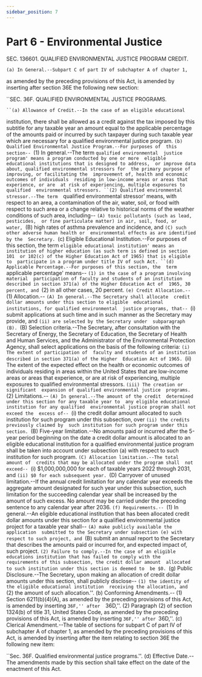 ```yaml
---
sidebar_position: 7
---
```


# Part 6 - Environmental Justice

SEC. 136601. QUALIFIED ENVIRONMENTAL JUSTICE PROGRAM CREDIT.

    (a) In General.--Subpart C of part IV of subchapter A of chapter 1, 
as amended by the preceding provisions of this Act, is amended by 
inserting after section 36E the following new section:

``SEC. 36F. QUALIFIED ENVIRONMENTAL JUSTICE PROGRAMS.

    ``(a) Allowance of Credit.--In the case of an eligible educational 
institution, there shall be allowed as a credit against the tax imposed 
by this subtitle for any taxable year an amount equal to the applicable 
percentage of the amounts paid or incurred by such taxpayer during such 
taxable year which are necessary for a qualified environmental justice 
program.
    ``(b) Qualified Environmental Justice Program.--For purposes of 
this section--
            ``(1) In general.--The term `qualified environmental 
        justice program' means a program conducted by one or more 
        eligible educational institutions that is designed to address, 
        or improve data about, qualified environmental stressors for 
        the primary purpose of improving, or facilitating the 
        improvement of, health and economic outcomes of individuals 
        residing in low-income areas or areas that experience, or are 
        at risk of experiencing, multiple exposures to qualified 
        environmental stressors.
            ``(2) Qualified environmental stressor.--The term 
        `qualified environmental stressor' means, with respect to an 
        area, a contamination of the air, water, soil, or food with 
        respect to such area or a change relative to historical norms 
        of the weather conditions of such area, including--
                    ``(A) toxic pollutants (such as lead, pesticides, 
                or fine particulate matter) in air, soil, food, or 
                water,
                    ``(B) high rates of asthma prevalence and 
                incidence, and
                    ``(C) such other adverse human health or 
                environmental effects as are identified by the 
                Secretary.
    ``(c) Eligible Educational Institution.--For purposes of this 
section, the term `eligible educational institution' means an 
institution of higher education (as such term is defined in section 101 
or 102(c) of the Higher Education Act of 1965) that is eligible to 
participate in a program under title IV of such Act.
    ``(d) Applicable Percentage.--For purposes of this section, the 
term `applicable percentage' means--
            ``(1) in the case of a program involving material 
        participation of faculty and students of an institution 
        described in section 371(a) of the Higher Education Act of 
        1965, 30 percent, and
            ``(2) in all other cases, 20 percent.
    ``(e) Credit Allocation.--
            ``(1) Allocation.--
                    ``(A) In general.--The Secretary shall allocate 
                credit dollar amounts under this section to eligible 
                educational institutions, for qualified environmental 
                justice programs, that--
                            ``(i) submit applications at such time and 
                        in such manner as the Secretary may provide, 
                        and
                            ``(ii) are selected by the Secretary under 
                        subparagraph (B).
                    ``(B) Selection criteria.--The Secretary, after 
                consultation with the Secretary of Energy, the 
                Secretary of Education, the Secretary of Health and 
                Human Services, and the Administrator of the 
                Environmental Protection Agency, shall select 
                applications on the basis of the following criteria:
                            ``(i) The extent of participation of 
                        faculty and students of an institution 
                        described in section 371(a) of the Higher 
                        Education Act of 1965.
                            ``(ii) The extent of the expected effect on 
                        the health or economic outcomes of individuals 
                        residing in areas within the United States that 
                        are low-income areas or areas that experience, 
                        or are at risk of experiencing, multiple 
                        exposures to qualified environmental stressors.
                            ``(iii) The creation or significant 
                        expansion of qualified environmental justice 
                        programs.
            ``(2) Limitations.--
                    ``(A) In general.--The amount of the credit 
                determined under this section for any taxable year to 
                any eligible educational institution for any qualified 
                environmental justice program shall not exceed the 
                excess of--
                            ``(i) the credit dollar amount allocated to 
                        such institution for such program under this 
                        subsection, over
                            ``(ii) the credits previously claimed by 
                        such institution for such program under this 
                        section.
                    ``(B) Five-year limitation.--No amounts paid or 
                incurred after the 5-year period beginning on the date 
                a credit dollar amount is allocated to an eligible 
                educational institution for a qualified environmental 
                justice program shall be taken into account under 
                subsection (a) with respect to such institution for 
                such program.
                    ``(C) Allocation limitation.--The total amount of 
                credits that may be allocated under the program shall 
                not exceed--
                            ``(i) $1,000,000,000 for each of taxable 
                        years 2022 through 2031, and
                            ``(ii) $0 for each subsequent year.
                    ``(D) Carryover of unused limitation.--If the 
                annual credit limitation for any calendar year exceeds 
                the aggregate amount designated for such year under 
                this subsection, such limitation for the succeeding 
                calendar year shall be increased by the amount of such 
                excess. No amount may be carried under the preceding 
                sentence to any calendar year after 2036.
    ``(f) Requirements.--
            ``(1) In general.--An eligible educational institution that 
        has been allocated credit dollar amounts under this section for 
        a qualified environmental justice project for a taxable year 
        shall--
                    ``(A) make publicly available the application 
                submitted to the Secretary under subsection (e) with 
                respect to such project, and
                    ``(B) submit an annual report to the Secretary that 
                describes the amounts paid or incurred for, and 
                expected impact of, such project.
            ``(2) Failure to comply.--In the case of an eligible 
        educations institution that has failed to comply with the 
        requirements of this subsection, the credit dollar amount 
        allocated to such institution under this section is deemed to 
        be $0.
    ``(g) Public Disclosure.--The Secretary, upon making an allocation 
of credit dollar amounts under this section, shall publicly disclose--
            ``(1) the identity of the eligible educational institution 
        receiving the allocation, and
            ``(2) the amount of such allocation.''.
    (b) Conforming Amendments.--
            (1) Section 6211(b)(4)(A), as amended by the preceding 
        provisions of this Act, is amended by inserting ``36F,'' after 
        ``36D,''.
            (2) Paragraph (2) of section 1324(b) of title 31, United 
        States Code, as amended by the preceding provisions of this 
        Act, is amended by inserting ``36F,'' after ``36D,''.
    (c) Clerical Amendment.--The table of sections for subpart C of 
part IV of subchapter A of chapter 1, as amended by the preceding 
provisions of this Act, is amended by inserting after the item relating 
to section 36E the following new item:

``Sec. 36F. Qualified environmental justice programs.''.
    (d) Effective Date.--The amendments made by this section shall take 
effect on the date of the enactment of this Act.
